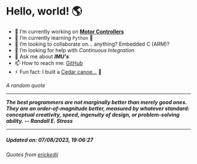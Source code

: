 # Hello, world! 🌎


- 🔧 I’m currently working on [**Motor Controllers**](https://github.com/kyleRhess/MicroMotor)
- 🌱 I’m currently learning `Python` **🐍**
- 👯 I’m looking to collaborate on... anything? Embedded C (ARM)?
- 🤔 I’m looking for help with *Continuous Integration*
- 💬 Ask me about ***IMU's***
- 📫 How to reach me: [GitHub](https://github.com/kyleRhess)
- ⚡ Fun fact: I built a [Cedar canoe...](https://kylerhess.github.io/canoe.html) 🛶

_A random quote_
___
***The best programmers are not marginally better than merely good ones.
They are an order-of-magnitude better, measured by whatever standard:
conceptual creativity, speed, ingenuity of design, or problem-solving
ability.
-- Randall E. Stross***
___
##### Updated on: 07/08/2023, 19:06:27
###### Quotes from [erickedji](https://gist.github.com/erickedji/68802)